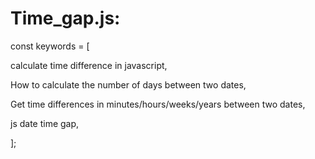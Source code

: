 # Time_gap.js:
const keywords = [

  calculate time difference in javascript, 

  How to calculate the number of days between two dates,
  
  Get time differences in minutes/hours/weeks/years between two dates,
  
  js date time gap,
  
  
];
